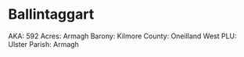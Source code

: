 # Ballintaggart

AKA: 592
Acres: Armagh
Barony: Kilmore
County: Oneilland West
PLU: Ulster
Parish: Armagh